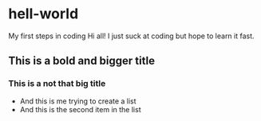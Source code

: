 # hell-world
My first steps in coding
Hi all!
I just suck at coding but hope to learn it fast.
## This is a bold and bigger title
### This is a not that big title
* And this is me trying to create a list
* And this is the second item in the list
